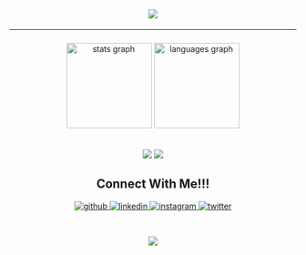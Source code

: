 <br clear="both">

<h1 align="center""><span style="font-size" 200; font-family:'Arial';";> <img src="https://readme-typing-svg.herokuapp.com/?font=Righteous&size=35&center=true&vCenter=true&width=500&height=70&duration=6000&lines=Hi+There!+👋;+I'm+Madesh+a.k.a+Madmax!;" />

</h1>
<hr>
  
###

<div align="center">
  <img src="https://github-readme-stats.vercel.app/api?username=Madeshmadmax7&hide_title=false&hide_rank=false&show_icons=true&include_all_commits=true&count_private=true&disable_animations=false&theme=dracula&locale=en&hide_border=false&order=1" height="150" alt="stats graph"  />
  <img src="https://github-readme-stats.vercel.app/api/top-langs?username=Madeshmadmax7&locale=en&hide_title=false&layout=compact&card_width=320&langs_count=5&theme=dracula&hide_border=false&order=2" height="150" alt="languages graph"  />
</div>

<br>
<br>


<div align="center">
    <img src="https://skillicons.dev/icons?i=cpp,html,css,vscode,github,figma" />
    <img src="https://skillicons.dev/icons?i=python,javascript,c,mysql,sqlite,bash,arduino" /><br>
</div>



<h2 align="center"><span>Connect With Me!!!</span></h2>

<div align="center">
<a href="https://github.com/Madeshmadmax7" target="_blank">
<img src=https://img.shields.io/badge/github-%2324292e.svg?&style=for-the-badge&logo=github&logoColor=white alt=github style="margin-bottom: 5px;" />
</a>
<a href="https://linkedin.com/in/MadeshA" target="_blank">
<img src=https://img.shields.io/badge/linkedin-%231E77B5.svg?&style=for-the-badge&logo=linkedin&logoColor=white alt=linkedin style="margin-bottom: 5px;" />
</a>
<a href="https://instagram.com/_i_mad_max_" target="_blank">
<img src=https://img.shields.io/badge/instagram-%23000000.svg?&style=for-the-badge&logo=instagram&logoColor=white alt=instagram style="margin-bottom: 5px;" />
</a>  
<a href="https://twitter.com/Madeshmadmax" target="_blank">
<img src=https://img.shields.io/badge/twitter-%2300acee.svg?&style=for-the-badge&logo=twitter&logoColor=white alt=twitter style="margin-bottom: 5px;" />
</a>

<br/>  

###
<br>
<div align="center">
  <img src="https://profile-counter.glitch.me/Madeshmadmax7/count.svg?"  />
</div>

###

